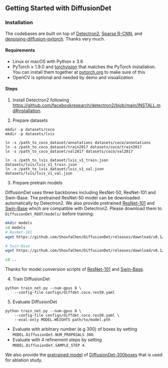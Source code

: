 ## Getting Started with DiffusionDet



### Installation

The codebases are built on top of [Detectron2](https://github.com/facebookresearch/detectron2), [Sparse R-CNN](https://github.com/PeizeSun/SparseR-CNN), and [denoising-diffusion-pytorch](https://github.com/lucidrains/denoising-diffusion-pytorch).
Thanks very much.

#### Requirements
- Linux or macOS with Python ≥ 3.6
- PyTorch ≥ 1.9.0 and [torchvision](https://github.com/pytorch/vision/) that matches the PyTorch installation.
  You can install them together at [pytorch.org](https://pytorch.org) to make sure of this
- OpenCV is optional and needed by demo and visualization

#### Steps
1. Install Detectron2 following https://github.com/facebookresearch/detectron2/blob/main/INSTALL.md#installation.

2. Prepare datasets
```
mkdir -p datasets/coco
mkdir -p datasets/lvis

ln -s /path_to_coco_dataset/annotations datasets/coco/annotations
ln -s /path_to_coco_dataset/train2017 datasets/coco/train2017
ln -s /path_to_coco_dataset/val2017 datasets/coco/val2017

ln -s /path_to_lvis_dataset/lvis_v1_train.json datasets/lvis/lvis_v1_train.json
ln -s /path_to_lvis_dataset/lvis_v1_val.json datasets/lvis/lvis_v1_val.json
```

3. Prepare pretrain models

DiffusionDet uses three backbones including ResNet-50, ResNet-101 and Swin-Base. The pretrained ResNet-50 model can be
downloaded automatically by Detectron2. We also provide pretrained
[ResNet-101](https://github.com/ShoufaChen/DiffusionDet/releases/download/v0.1/torchvision-R-101.pkl) and
[Swin-Base](https://github.com/ShoufaChen/DiffusionDet/releases/download/v0.1/swin_base_patch4_window7_224_22k.pkl) which are compatible with
Detectron2. Please download them to `DiffusionDet_ROOT/models/` before training:

```bash
mkdir models
cd models
# ResNet-101
wget https://github.com/ShoufaChen/DiffusionDet/releases/download/v0.1/torchvision-R-101.pkl

# Swin-Base
wget https://github.com/ShoufaChen/DiffusionDet/releases/download/v0.1/swin_base_patch4_window7_224_22k.pkl

cd ..
```

Thanks for model conversion scripts of [ResNet-101](https://github.com/PeizeSun/SparseR-CNN/blob/main/tools/convert-torchvision-to-d2.py)
and [Swin-Base](https://github.com/facebookresearch/Detic/blob/main/tools/convert-thirdparty-pretrained-model-to-d2.py).

4. Train DiffusionDet
```
python train_net.py --num-gpus 8 \
    --config-file configs/diffdet.coco.res50.yaml
```

5. Evaluate DiffusionDet
```
python train_net.py --num-gpus 8 \
    --config-file configs/diffdet.coco.res50.yaml \
    --eval-only MODEL.WEIGHTS path/to/model.pth
```

* Evaluate with arbitrary number (e.g 300) of boxes by setting `MODEL.DiffusionDet.NUM_PROPOSALS 300`.
* Evaluate with 4 refinement steps by setting `MODEL.DiffusionDet.SAMPLE_STEP 4`.


We also provide the [pretrained model](https://github.com/ShoufaChen/DiffusionDet/releases/download/v0.1/diffdet_coco_res50_300boxes.pth)
of [DiffusionDet-300boxes](configs/diffdet.coco.res50.300boxes.yaml) that is used for ablation study.